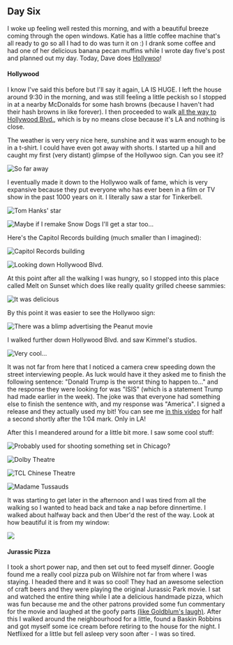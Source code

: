 ## Day Six


I woke up feeling well rested this morning, and with a beautiful breeze coming through the open windows. Katie has a little coffee machine that's all ready to go so all I had to do was turn it on :) I drank some coffee and had one of her delicious banana pecan muffins while I wrote day five's post and planned out my day. Today, Dave does [Hollywoo](http://i.imgur.com/pY4XNYn.jpg)!


#### Hollywood

I know I've said this before but I'll say it again, LA IS HUGE. I left the house around 9:30 in the morning, and was still feeling a little peckish so I stopped in at a nearby McDonalds for some hash browns (because I haven't had their hash browns in like forever). I then proceeded to walk [all the way to Hollywood Blvd.](https://goo.gl/maps/vhHnEwDhBiq), which is by no means close because it's LA and nothing is close.

The weather is very very nice here, sunshine and it was warm enough to be in a t-shirt. I could have even got away with shorts. I started up a hill and caught my first (very distant) glimpse of the Hollywoo sign. Can you see it?

![So far away](http://i.imgur.com/q7HVl0x.jpg)

I eventually made it down to the Hollywoo walk of fame, which is very expansive because they put everyone who has ever been in a film or TV show in the past 1000 years on it. I literally saw a star for Tinkerbell.

![Tom Hanks' star](http://i.imgur.com/te4qVOw.jpg)

![Maybe if I remake Snow Dogs I'll get a star too...](http://i.imgur.com/ypQ8lq0.jpg)

Here's the Capitol Records building (much smaller than I imagined):

![Capitol Records building](http://i.imgur.com/Vn8cWw9.jpg)

![Looking down Hollywood Blvd.](http://i.imgur.com/iIS0Sbe.jpg)

At this point after all the walking I was hungry, so I stopped into this place called Melt on Sunset which does like really quality grilled cheese sammies:

![It was delicious](http://i.imgur.com/T5hZidO.jpg)

By this point it was easier to see the Hollywoo sign:

![There was a blimp advertising the Peanut movie](http://i.imgur.com/1Mb7V5z.jpg)

I walked further down Hollywood Blvd. and saw Kimmel's studios.

![Very cool...](http://i.imgur.com/vhgndHt.jpg)

It was not far from here that I noticed a camera crew speeding down the street interviewing people. As luck would have it they asked me to finish the following sentence: "Donald Trump is the worst thing to happen to..." and the response they were looking for was "ISIS" (which is a statement Trump had made earlier in the week). The joke was that everyone had something else to finish the sentence with, and my response was "America". I signed a release and they actually used my bit! You can see me [in this video](https://www.youtube.com/watch?v=8zmlQbt2UIA) for half a second shortly after the 1:04 mark. Only in LA!

After this I meandered around for a little bit more. I saw some cool stuff:

![Probably used for shooting something set in Chicago?](http://i.imgur.com/30M5ZWk.jpg)

![Dolby Theatre](http://i.imgur.com/EUDr5yD.jpg)

![TCL Chinese Theatre](http://i.imgur.com/IVEBDEU.jpg)

![Madame Tussauds](http://i.imgur.com/yGwz6KS.jpg)

It was starting to get later in the afternoon and I was tired from all the walking so I wanted to head back and take a nap before dinnertime. I walked about halfway back and then Uber'd the rest of the way. Look at how beautiful it is from my window:

![](http://i.imgur.com/06xjxMM.jpg)

#### Jurassic Pizza

I took a short power nap, and then set out to feed myself dinner. Google found me a really cool pizza pub on Wilshire not far from where I was staying. I headed there and it was so cool! They had an awesome selection of craft beers and they were playing the original Jurassic Park movie. I sat and watched the entire thing while I ate a delicious handmade pizza, which was fun because me and the other patrons provided some fun commentary for the movie and laughed at the goofy parts [(like Goldblum's laugh)](https://youtu.be/JlOx9738iyw?t=15s). After this I walked around the neighbourhood for a little, found a Baskin Robbins and got myself some ice cream before retiring to the house for the night. I Netflixed for a little but fell asleep very soon after - I was so tired.
